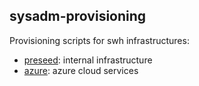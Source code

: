 sysadm-provisioning
-------------------

Provisioning scripts for swh infrastructures:
- [preseed](./preseed/README.md): internal infrastructure
- [azure](./azure/README.md): azure cloud services
